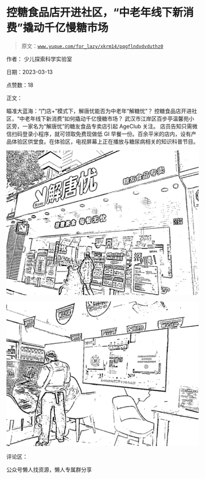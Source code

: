 # 控糖食品店开进社区，“中老年线下新消费”撬动千亿慢糖市场

> 原文：[`www.yuque.com/for_lazy/xkrm14/pqgflndvdvduthz0`](https://www.yuque.com/for_lazy/xkrm14/pqgflndvdvduthz0)



作者： 少儿探索科学实验室



日期：2023-03-13



点赞数：18

<ne-hole id="u67db5678" data-lake-id="u67db5678">

正文：



瞄准大蓝海：“门店+”模式下，解唐忧能否为中老年“解糖忧”？ 控糖食品店开进社区，“中老年线下新消费”如何撬动千亿慢糖市场？ 武汉市江岸区百步亭温馨苑小区旁，一家名为“解唐忧”的糖友食品专卖店引起 AgeClub 关注。 店员告知只需微信扫码登录小程序，就可领取免费现做低 GI 早餐一份。百余平米的店内，设有产品体验区供堂食。在体验区，电视屏幕上正在播放与糖尿病相关的知识科普节目。



![](img/b817edf347527d45ab32edd948d825f7.png)



![](img/cbb2858208e7e2f8f5a59724c14f9e3b.png)

<ne-hole id="u6dfdb612" data-lake-id="u6dfdb612">

评论区：

<ne-hole id="u370f8805" data-lake-id="u370f8805">

公众号懒人找资源，懒人专属群分享

</ne-hole></ne-hole></ne-hole>